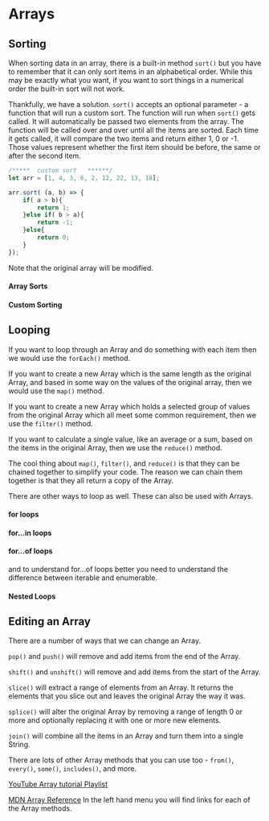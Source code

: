 # Arrays

## Sorting

When sorting data in an array, there is a built-in method `sort()` but you have to remember that it can only sort items in an alphabetical order. While this may be exactly what you want, if you want to sort things in a numerical order the built-in sort will not work.

Thankfully, we have a solution. `sort()` accepts an optional parameter - a function that will run a custom sort. The function will run when `sort()` gets called. It will automatically be passed two elements from the array. The function will be called over and over until all the items are sorted. Each time it gets called, it will compare the two items and return either 1, 0 or -1. Those values represent whether the first item should be before, the same or after the second item.

```js
/*****  custom sort   ******/
let arr = [1, 4, 3, 6, 2, 12, 22, 13, 18];

arr.sort( (a, b) => {
    if( a > b){
        return 1;
    }else if( b > a){
        return -1;
    }else{
        return 0;
    }
});
```

Note that the original array will be modified.

#### Array Sorts

<YouTube 
    title="Manipulating and Sorting Arrays"
    url="https://www.youtube.com/embed/C3EPTuXKRw0"
/>

#### Custom Sorting

<YouTube 
    title="Custom Sorting Arrays"
    url="https://www.youtube.com/embed/zVevl-K-m7Y"
/>

## Looping

If you want to loop through an Array and do something with each item then we would use the `forEach()` method.

<YouTube 
    title="forEach Method"
    url="https://www.youtube.com/embed/159EAISAxwg"
/>

If you want to create a new Array which is the same length as the original Array, and based in some way on the values of the original array, then we would use the `map()` method.

<YouTube 
    title="map Method"
    url="https://www.youtube.com/embed/hfYa4ugeyuc"
/>

If you want to create a new Array which holds a selected group of values from the original Array which all meet some common requirement, then we use the `filter()` method.

<YouTube 
    title="filter Method"
    url="https://www.youtube.com/embed/WrB_--bVbbs"
/>

If you want to calculate a single value, like an average or a sum, based on the items in the original Array, then we use the `reduce()` method.

<YouTube 
    title="reduce Method"
    url="https://www.youtube.com/embed/6_XzV25rkcE"
/>

The cool thing about `map()`, `filter()`, and `reduce()` is that they can be chained together to simplify your code. The reason we can chain them together is that they all return a copy of the Array. 

<Youtube
    title="Chaining Array Methods"
    url="https://www.youtube.com/embed/WnP_ssWDBWU"
/>

There are other ways to loop as well. These can also be used with Arrays.

#### for loops

<Youtube
    title="for loops"
    url="https://www.youtube.com/embed/CidzYW-8I7s"
/>

#### for...in loops

<Youtube
    title="for...in loops"
    url="https://www.youtube.com/embed/prl73KRkB34"
/>

#### for...of loops

<Youtube
    title="for...of loops"
    url="https://www.youtube.com/embed/wc4jMuumqLM"
/>

and to understand for...of loops better you need to understand the difference between iterable and enumerable.

<YouTube
    title="Iterable vs Enumerable"
    url="https://www.youtube.com/embed/HZjvoftRvGE"
/>

#### Nested Loops

<Youtube
    title="Nested Loops"
    url="https://www.youtube.com/embed/AqgVLYpBWG8"
/>

## Editing an Array

There are a number of ways that we can change an Array.

`pop()` and `push()` will remove and add items from the end of the Array.

`shift()` and `unshift()` will remove and add items from the start of the Array.

`slice()` will extract a range of elements from an Array. It returns the elements that you slice out and leaves the original Array the way it was.

`splice()` will alter the original Array by removing a range of length 0 or more and optionally replacing it with one or more new elements.

`join()` will combine all the items in an Array and turn them into a single String.

<YouTube 
    title="Split and Join"
    url="https://www.youtube.com/embed/ub9s1TPyZ00"
/>

There are lots of other Array methods that you can use too - `from()`, `every()`, `some()`, `includes()`, and more.

[YouTube Array tutorial Playlist](https://www.youtube.com/watch?v=arIhhRd1RPc&list=PLyuRouwmQCjnupe_ohQgFvwFZF8dycwK8&index=1)

[MDN Array Reference](https://developer.mozilla.org/en-US/docs/Web/JavaScript/Reference/Global_Objects/Array/from)
In the left hand menu you will find links for each of the Array methods.